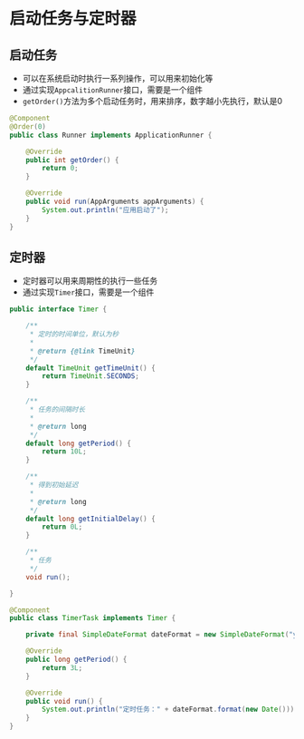 # 启动任务与定时器

## 启动任务

* 可以在系统启动时执行一系列操作，可以用来初始化等
* 通过实现`AppcalitionRunner`接口，需要是一个组件
* `getOrder()`方法为多个启动任务时，用来排序，数字越小先执行，默认是0

```java
@Component
@Order(0)
public class Runner implements ApplicationRunner {

    @Override
    public int getOrder() {
        return 0;
    }

    @Override
    public void run(AppArguments appArguments) {
        System.out.println("应用启动了");
    }
}
```

## 定时器

* 定时器可以用来周期性的执行一些任务
* 通过实现`Timer`接口，需要是一个组件

```java
public interface Timer {

    /**
     * 定时的时间单位，默认为秒
     *
     * @return {@link TimeUnit}
     */
    default TimeUnit getTimeUnit() {
        return TimeUnit.SECONDS;
    }

    /**
     * 任务的间隔时长
     *
     * @return long
     */
    default long getPeriod() {
        return 10L;
    }

    /**
     * 得到初始延迟
     *
     * @return long
     */
    default long getInitialDelay() {
        return 0L;
    }

    /**
     * 任务
     */
    void run();

}
```

```java
@Component
public class TimerTask implements Timer {

    private final SimpleDateFormat dateFormat = new SimpleDateFormat("yyyy-MM-dd HH:mm:ss");

    @Override
    public long getPeriod() {
        return 3L;
    }

    @Override
    public void run() {
        System.out.println("定时任务：" + dateFormat.format(new Date()));
    }
}
```